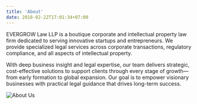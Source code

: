 ```yaml
---
title: 'About'
date: 2018-02-22T17:01:34+07:00
---
```


EVERGROW Law LLP is a boutique corporate and intellectual property law firm dedicated to serving innovative startups and entrepreneurs. We provide specialized legal services across corporate transactions, regulatory compliance, and all aspects of intellectual property. 

With deep business insight and legal expertise, our team delivers strategic, cost-effective solutions to support clients through every stage of growth—from early formation to global expansion. Our goal is to empower visionary businesses with practical legal guidance that drives long-term success.

![About Us](/images/john-unsplash.jpg)

